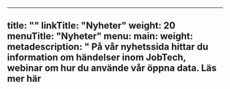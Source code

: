 
---
title: ""
linkTitle: "Nyheter"
weight: 20
menuTitle: "Nyheter"
menu:
  main:
    weight: 
metadescription: " På vår nyhetssida hittar du information om händelser inom JobTech, webinar om hur du använde vår öppna data. Läs mer här
---



